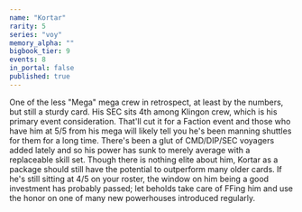 ```yaml
---
name: "Kortar"
rarity: 5
series: "voy"
memory_alpha: ""
bigbook_tier: 9
events: 8
in_portal: false
published: true
---
```


One of the less "Mega" mega crew in retrospect, at least by the numbers, but still a sturdy card. His SEC sits 4th among Klingon crew, which is his primary event consideration. That'll cut it for a Faction event and those who have him at 5/5 from his mega will likely tell you he's been manning shuttles for them for a long time. There's been a glut of CMD/DIP/SEC voyagers added lately and so his power has sunk to merely average with a replaceable skill set. Though there is nothing elite about him, Kortar as a package should still have the potential to outperform many older cards. If he's still sitting at 4/5 on your roster, the window on him being a good investment has probably passed; let beholds take care of FFing him and use the honor on one of many new powerhouses introduced regularly.
